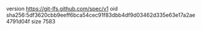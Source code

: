 version https://git-lfs.github.com/spec/v1
oid sha256:5df3620cbb9eeff6bca54cec91f83dbb4df9d03462d335e63e17a2ae4791d04f
size 7583
